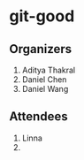 # git-good

## Organizers

1. Aditya Thakral
2. Daniel Chen
3. Daniel Wang

## Attendees

1. Linna
2. 
